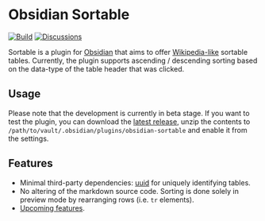# Obsidian Sortable

[![Build](https://github.com/alexandru-dinu/obsidian-sortable/actions/workflows/main.yml/badge.svg)](https://github.com/alexandru-dinu/obsidian-sortable/actions/workflows/main.yml)
[![Discussions](https://img.shields.io/badge/discussions-welcome-blueviolet)](https://github.com/alexandru-dinu/obsidian-sortable/discussions)

Sortable is a plugin for [Obsidian](https://obsidian.md) that aims to offer [Wikipedia-like](https://en.wikipedia.org/wiki/Help:Sorting#Example) sortable tables. Currently, the plugin supports ascending / descending sorting based on the data-type of the table header that was clicked.

## Usage
Please note that the development is currently in beta stage. If you want to test the plugin, you can download the [latest release](https://github.com/alexandru-dinu/obsidian-sortable/releases), unzip the contents to `/path/to/vault/.obsidian/plugins/obsidian-sortable` and enable it from the settings.

## Features
- Minimal third-party dependencies: [uuid](https://www.npmjs.com/package/uuid) for uniquely identifying tables.
- No altering of the markdown source code. Sorting is done solely in preview mode by rearranging rows (i.e. `tr` elements).
- [Upcoming features](https://github.com/alexandru-dinu/obsidian-sortable/issues?q=is%3Aissue+is%3Aopen+label%3Afeature).
